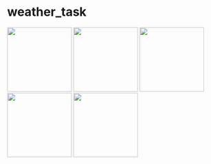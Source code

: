 # weather_task

<p>
  <img src="![screenshot5](https://user-images.githubusercontent.com/48344341/132977863-51f02d3f-0985-4c47-80b5-b66a41e98e2a.png)" width="150",height="200" />
  <img src="![screenshot2](https://user-images.githubusercontent.com/48344341/132977858-8ef7b1e8-5265-486d-9b31-a20618b07af0.png)" width="150",height="200" />
  <img src="![screenshot3](https://user-images.githubusercontent.com/48344341/132977860-b4f3df38-03cc-4a75-8003-c923926386ba.png)" width="150",height="200" />
  <img src="![screenshot4](https://user-images.githubusercontent.com/48344341/132977861-ffcdb86b-7369-4bf9-a270-d8b8d80ac34b.png)"  width="150",height="200" />
  <img src="![screenshot1](https://user-images.githubusercontent.com/48344341/132977897-049eb572-5760-4aa5-a431-b5a730c55c4f.png)"  width="150",height="200" />
   </p>

